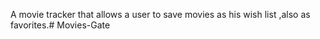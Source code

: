 A movie tracker that allows a user to save movies as his wish list ,also as favorites.# Movies-Gate
